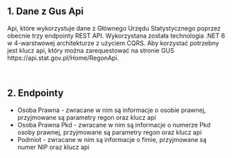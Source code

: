 <article>
<h2>1. Dane z Gus Api</h2>
  <p>Api, które wykorzystuje dane z Głównego Urzędu Statystycznego poprzez obecnie trzy endpointy REST API. Wykorzystana została technologia .NET 6 w 4-warstwowej architekturze z użyciem CQRS. Aby korzystać potrzebny jest klucz api, który można zarequestować na stronie GUS <link>https://api.stat.gov.pl/Home/RegonApi</link>. </p>
  </br>
<h2>2. Endpointy</h2>
  <ul>
    <li>Osoba Prawna - zwracane w nim są informacje o osobie prawnej, przyjmowane są parametry regon oraz klucz api</li>
    <li>Osoba Prawna Pkd - zwracane w nim są informacje o numerze Pkd osoby prawnej, przyjmowane są parametry regon oraz klucz api </li>
    <li>Podmiot - zwracane w nim są informacje o fimie, przyjmowane są numer NIP oraz klucz api</li>
  </ul>
  
  </arictle> 
  
